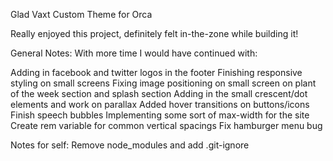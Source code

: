Glad Vaxt Custom Theme for Orca

Really enjoyed this project, definitely felt in-the-zone while building it!

General Notes:
With more time I would have continued with:

Adding in facebook and twitter logos in the footer
Finishing responsive styling on small screens
Fixing image positioning on small screen on plant of the week section and splash section
Adding in the small crescent/dot elements and work on parallax
Added hover transitions on buttons/icons
Finish speech bubbles
Implementing some sort of max-width for the site
Create rem variable for common vertical spacings
Fix hamburger menu bug

Notes for self:
Remove node_modules and add .git-ignore
